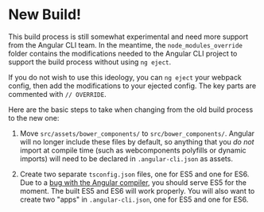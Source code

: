 # New Build!

This build process is still somewhat experimental and need more support from the Angular CLI team. In the meantime, the `node_modules_override` folder contains the modifications needed to the Angular CLI project to support the build process without using `ng eject`.

If you do not wish to use this ideology, you can `ng eject` your webpack config, then add the modifications to your ejected config. The key parts are commented with `// OVERRIDE`.

Here are the basic steps to take when changing from the old build process to the new one:

1. Move `src/assets/bower_components/` to `src/bower_components/`. Angular will no longer include these files by default, so anything that you *do not* import at compile time (such as webcomponents polyfills or dynamic imports) will need to be declared in `.angular-cli.json` as assets.

2. Create two separate `tsconfig.json` files, one for ES5 and one for ES6. Due to a [bug with the Angular compiler](https://github.com/angular/angular-cli/issues/7797), you should serve ES5 for the moment. The built ES5 and ES6 will work properly. You will also want to create two "apps" in `.angular-cli.json`, one for ES5 and one for ES6.

